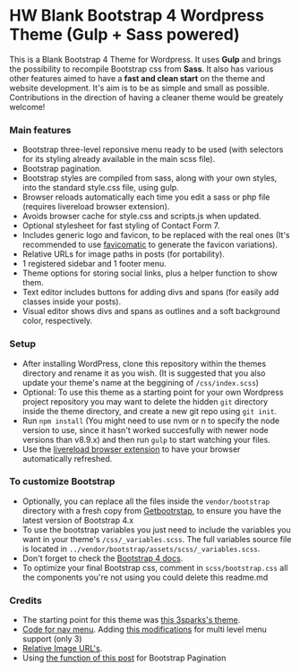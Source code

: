 # HW Blank Bootstrap 4 Wordpress Theme (Gulp + Sass powered)

This is a Blank Bootstrap 4 Theme for Wordpress. It uses **Gulp** and brings the possibility to recompile Bootstrap css from **Sass**. It also has various other features aimed to have a **fast and clean start** on the theme and website development. It's aim is to be as simple and small as possible. Contributions in the direction of having a cleaner theme would be greately welcome!

### Main features
* Bootstrap three-level reponsive menu ready to be used (with selectors for its styling already available in the main scss file).
* Bootstrap pagination.
* Bootstrap styles are compiled from sass, along with your own styles, into the standard style.css file, using gulp.
* Browser reloads automatically each time you edit a sass or php file (requires livereload browser extension).
* Avoids browser cache for style.css and scripts.js when updated.
* Optional stylesheet for fast styling of Contact Form 7.
* Includes generic logo and favicon, to be replaced with the real ones (It's recommended to use [favicomatic](http://www.favicomatic.com/) to generate the favicon variations).
* Relative URLs for image paths in posts (for portability).
* 1 registered sidebar and 1 footer menu.
* Theme options for storing social links, plus a helper function to show them.
* Text editor includes buttons for adding divs and spans (for easily add classes inside your posts).
* Visual editor shows divs and spans as outlines and a soft background color, respectively.

### Setup
* After installing WordPress, clone this repository within the themes directory and rename it as you wish. (It is suggested that you also update your theme's name at the beggining of `/css/index.scss`)
* Optional: To use this theme as a starting point for your own Wordpress project repository you may want to delete the hidden `git` directory inside the theme directory, and create a new git repo using `git init`.
* Run `npm install` (You might need to use nvm or n to specify the node version to use, since it hasn't worked succesfully with newer node versions than v8.9.x) and then run `gulp` to start watching your files. 
* Use the [livereload browser extension](http://livereload.com/extensions/) to have your browser automatically refreshed.

### To customize Bootstrap
* Optionally, you can replace all the files inside the `vendor/bootstrap` directory with a fresh copy from [Getbootrstap](https://getbootstrap.com/), to ensure you have the latest version of Bootstrap 4.x
* To use the bootstrap variables you just need to include the variables you want in your theme's `/css/_variables.scss`. The full variables source file is located in `../vendor/bootstrap/assets/scss/_variables.scss`.
* Don't forget to check the [Bootstrap 4 docs](https://getbootstrap.com/docs/4.1/getting-started/introduction/).
* To optimize your final Bootstrap css, comment in `scss/bootstrap.css` all the components you're not using you could delete this readme.md

### Credits
* The starting point for this theme was [this 3sparks's theme](https://github.com/sebastienb/Bootstrap-3-blank-wordpress-theme). 
* [Code for nav menu](https://github.com/jprieton/wp-bootstrap4-navwalker).
Adding [this modifications](https://github.com/jprieton/wp-bootstrap4-navwalker/issues/5) for multi level menu support (only 3) 
* [Relative Image URL's](http://scottwernerdesign.com/plugins/relative-image-urls).
* Using [the function of this post](http://fellowtuts.com/twitter-bootstrap/wordpress-pagination-bootstrap-4-style/)
for Bootstrap Pagination